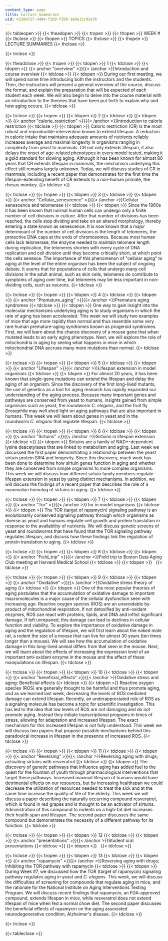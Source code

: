 ```yaml
---
content_type: page
title: Lecture Summaries
uid: 43180727-d404-f2d9-f3b9-18de12c92a76
---
```


{{< tableopen >}}
{{< theadopen >}}
{{< tropen >}}
{{< thopen >}}
WEEK #
{{< thclose >}}
{{< thopen >}}
TOPICS
{{< thclose >}}
{{< thopen >}}
LECTURE SUMMARIES
{{< thclose >}}

{{< trclose >}}

{{< theadclose >}}
{{< tropen >}}
{{< tdopen >}}
1
{{< tdclose >}}
{{< tdopen >}}
{{< anchor "overview" >}}{{< /anchor >}}Introduction and course overview
{{< tdclose >}}
{{< tdopen >}}
During our first meeting, we will spend some time introducing both the instructors and the students. Then, the instructors will present a general overview of the course, discuss the format, and explain the preparation that will be expected of each student each week. We will also begin to delve into the course material with an introduction to the theories that have been put forth to explain why and how aging occurs.
{{< tdclose >}}

{{< trclose >}}
{{< tropen >}}
{{< tdopen >}}
2
{{< tdclose >}}
{{< tdopen >}}
{{< anchor "calorie_restriction" >}}{{< /anchor >}}Introduction to calorie restriction
{{< tdclose >}}
{{< tdopen >}}
Caloric restriction (CR) is the most robust and reproducible intervention known to extend lifespan. A reduction in caloric intake that maintains adequate amounts of nutrients reliably increases average and maximal longevity in organisms ranging in complexity from yeast to mammals. CR not only extends lifespan, it also delays the onset of age-related phenotypes in every model tested, making it a gold standard for slowing aging. Although it has been known for almost 80 years that CR extends lifespan in mammals, the mechanism underlying this effect still remains largely unknown. Today, we will discuss studies of CR in mammals, including a recent paper that demonstrates for the first time the lifespan-extending benefit of CR extends to a non-human primate, the rhesus monkey.
{{< tdclose >}}

{{< trclose >}}
{{< tropen >}}
{{< tdopen >}}
3
{{< tdclose >}}
{{< tdopen >}}
{{< anchor "Cellular_senescence" >}}{{< /anchor >}}Cellular senescence and telomerase
{{< tdclose >}}
{{< tdopen >}}
Since the 1960s it has been known that normal human cells can undergo only a finite number of cell divisions in culture. After that number of divisions has been reached, the cells stop dividing and take on an altered morphology, thereby entering a state known as senescence. It is now known that a major determinant of the number of cell divisions is the length of telomeres, the protective DNA caps at the ends of chromosomes. Because most human cells lack telomerase, the enzyme needed to maintain telomere length during replication, the telomeres shorten with every cycle of DNA replication and cell division until they become critically short, at which point the cells senesce. The importance of this phenomenon of "cellular aging" to aging at the level of the entire organism has been the subject of ongoing debate. It seems that for populations of cells that undergo many cell divisions in the adult animal, such as skin cells, telomeres do contribute to symptoms of aging over time, but telomeres may be less important in non-dividing cells, such as neurons.
{{< tdclose >}}

{{< trclose >}}
{{< tropen >}}
{{< tdopen >}}
4
{{< tdclose >}}
{{< tdopen >}}
{{< anchor "Premature_aging" >}}{{< /anchor >}}Premature aging syndromes
{{< tdclose >}}
{{< tdopen >}}
One way to gain insight into the molecular mechanisms underlying aging is to study organisms in which the rate of aging has been accelerated. This week we will study two examples of mice that age more rapidly than normal and thus resemble some very rare human premature-aging syndromes known as progeroid syndromes. First, we will learn about the chance discovery of a mouse gene that when mutated leads to an early aging phenotype. Next, we will explore the role of mitochondria in aging by seeing what happens in mice in which mitochondrial DNA accrues many more mutations than normal.
{{< tdclose >}}

{{< trclose >}}
{{< tropen >}}
{{< tdopen >}}
5
{{< tdclose >}}
{{< tdopen >}}
{{< anchor "Lifespan" >}}{{< /anchor >}}Lifespan extension in model organisms
{{< tdclose >}}
{{< tdopen >}}
For almost 20 years, it has been known that single-gene mutations can extend the lifespan and delay the aging of an organism. Since the discovery of the first long-lived mutants, the use of genetics as a tool for aging research has rapidly expanded our understanding of the aging process. Because many important genes and pathways are conserved from yeast to humans, insights gained from simple organisms such as yeast, the roundworm _C. elegans_, and the fruit fly _Drosophila_ may well shed light on aging pathways that are also important in humans. This week we will learn about genes in yeast and in the roundworm _C. elegans_ that regulate lifespan.
{{< tdclose >}}

{{< trclose >}}
{{< tropen >}}
{{< tdopen >}}
6
{{< tdclose >}}
{{< tdopen >}}
{{< anchor "Sirtuins" >}}{{< /anchor >}}Sirtuins in lifespan extension
{{< tdclose >}}
{{< tdopen >}}
Sirtuins are a family of NAD+\-dependent lysine deacetylases that are linked to metabolism and aging. Last week we discussed the first paper demonstrating a relationship between the yeast sirtuin protein SIR4 and longevity. Since this discovery, much work has been done to determine how sirtuin genes function in aging and whether they are conserved from simple organisms to more complex organisms. This week we will discuss how different sirtuin family members regulate lifespan extension in yeast by using distinct mechanisms. In addition, we will discuss the findings of a recent paper that describes the role of a mammalian homolog of sirtuins in aging.
{{< tdclose >}}

{{< trclose >}}
{{< tropen >}}
{{< tdopen >}}
7
{{< tdclose >}}
{{< tdopen >}}
{{< anchor "Tor" >}}{{< /anchor >}}Tor in model organisms
{{< tdclose >}}
{{< tdopen >}}
The TOR (target of rapamycin) signaling pathway is an evolutionarily conserved signaling pathway through which organisms as diverse as yeast and humans regulate cell growth and protein translation in response to the availability of nutrients. We will discuss genetic screens of yeast and roundworms that have found that the TOR signaling pathway regulates lifespan, and discuss how these findings link the regulation of protein translation to aging.
{{< tdclose >}}

{{< trclose >}}
{{< tropen >}}
{{< tdopen >}}
8
{{< tdclose >}}
{{< tdopen >}}
{{< anchor "Field_trip" >}}{{< /anchor >}}Field trip to Boston Data Aging Club meeting at Harvard Medical School
{{< tdclose >}}
{{< tdopen >}}
 
{{< tdclose >}}

{{< trclose >}}
{{< tropen >}}
{{< tdopen >}}
9
{{< tdclose >}}
{{< tdopen >}}
{{< anchor "Oxidative" >}}{{< /anchor >}}Oxidative stress theory of aging
{{< tdclose >}}
{{< tdopen >}}
One of the most popular theories of aging postulates that the accumulation of oxidative damage to important macromolecules is a major cause of the cellular dysfunction seen with increasing age. Reactive oxygen species (ROS) are an unavoidable by-product of mitochondrial respiration. If not detoxified by anti-oxidant enzymes, ROS can react with proteins, lipids, and DNA and inflict significant damage. If left unrepaired, this damage can lead to declines in cellular function and viability. To explore the importance of oxidative damage in aging and the regulation of lifespan, we will first learn about the naked mole rat, a rodent the size of a mouse that can live for almost 30 years (ten times longer than a mouse). We will see how the accumulation of oxidative damage in this long-lived animal differs from that seen in the mouse. Next, we will learn about the effects of increasing the expression level of an important anti-oxidant enzyme in the mouse and the effect of these manipulations on lifespan.
{{< tdclose >}}

{{< trclose >}}
{{< tropen >}}
{{< tdopen >}}
10
{{< tdclose >}}
{{< tdopen >}}
{{< anchor "beneficial_effects" >}}{{< /anchor >}}Oxidative stress and aging: Beneficial effects
{{< tdclose >}}
{{< tdopen >}}
Reactive oxygen species (ROS) are generally thought to be harmful and thus promote aging, and as we learned last week, decreasing the levels of ROS mediated damage can extend lifespan. Recently, an underappreciated role of ROS as a signaling molecule has become a topic for scientific investigation. This has led to the idea that low levels of ROS are not damaging and do not promote aging. Instead they initiate transcriptional programs in times of stress, allowing for adaptation and increased lifespan. The exact mechanism for this increased lifespan is not fully understood. This week we will discuss two papers that propose possible mechanisms behind this paradoxical increase in lifespan in the presence of increased ROS.
{{< tdclose >}}

{{< trclose >}}
{{< tropen >}}
{{< tdopen >}}
11
{{< tdclose >}}
{{< tdopen >}}
{{< anchor "Reversing" >}}{{< /anchor >}}Reversing aging with drugs; activating sirtuins with resveratrol
{{< tdclose >}}
{{< tdopen >}}
The discovery of genetic pathways that influence aging has added fuel to the quest for the fountain of youth through pharmacological interventions that target these pathways. Increased maximal lifespan of humans would have detrimental effects on our resources, but by increasing healthspan we could decrease the utilization of resources needed to treat the sick and at the same time increase the quality of life of the elderly. This week we will discuss a paper describing the naturally occurring compound resveratrol, which is found in red grapes and is thought to be an activator of sirtuins. Administration of this compound to rodents on a high-fat diet increases their health span and lifespan. The second paper discusses the same compound but demonstrates the necessity of a different pathway for its function.
{{< tdclose >}}

{{< trclose >}}
{{< tropen >}}
{{< tdopen >}}
12
{{< tdclose >}}
{{< tdopen >}}
{{< anchor "presentations" >}}{{< /anchor >}}Student oral presentations
{{< tdclose >}}
{{< tdopen >}}
 
{{< tdclose >}}

{{< trclose >}}
{{< tropen >}}
{{< tdopen >}}
13
{{< tdclose >}}
{{< tdopen >}}
{{< anchor "rapamycin" >}}{{< /anchor >}}Reversing aging with drugs; inhibiting the TOR pathway with rapamycin
{{< tdclose >}}
{{< tdopen >}}
During Week #7, we discussed how the TOR (target of rapamycin) signaling pathway regulates aging in yeast and _C. elegans_. This week, we will discuss the difficulties of screening for compounds that regulate aging in mice, and the rationale for the National Institute on Aging Interventions Testing Program. We will discuss recent findings that rapamycin, an FDA-approved compound, extends lifespan in mice, while resveratrol does not extend lifespan of mice when fed a normal chow diet. The second paper discusses the beneficial effects of rapamycin on the aging associated neurodegenerative condition, Alzheimer's disease.
{{< tdclose >}}

{{< trclose >}}

{{< tableclose >}}
